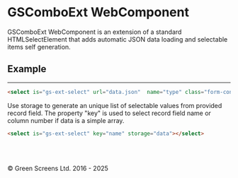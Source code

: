 # GSComboExt WebComponent
 
GSComboExt WebComponent is an extension of a standard HTMLSelectElement that adds automatic JSON data loading and selectable items self generation.
 
## Example
---
 
```html
<select is="gs-ext-select" url="data.json"  name="type" class="form-control"></select>
```

Use storage to generate an unique list of selectable values from provided record field. 
The property "key" is used to select record field name or column number if data is a simple array.

```html
<select is="gs-ext-select" key="name" storage="data"></select>
```
<br>

<br>

&copy; Green Screens Ltd. 2016 - 2025
